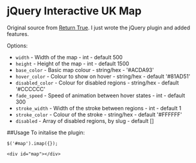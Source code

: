 jQuery Interactive UK Map
=========================

Original source from [Return True](http://return-true.com/2011/06/using-raphaeljs-to-create-a-map/). I just wrote the jQuery plugin and added features.

Options:
* `width` - Width of the map - int - default 500
* `height` -  Height of the map - int - default 1500
* `base_color` -  Basic map colour - string/hex - '#ACDA93'
* `hover_color` - Colour to show on hover - string/hex - default '#81AD51'
* `disabled_color` - Colour for disabled regions - string/hex - default '#CCCCCC'
* `fade_speed` - Speed of animation between hover states - int - default 300
* `stroke_width` - Width of the stroke between regions - int - default 1
* `stroke_color` - Colour of the stroke - string/hex - default '#FFFFFF'
* `disabled` - Array of disabled regions, by slug - default []

##Usage
To initalise the plugin:
	
	$('#map').imap({});

	<div id="map"></div>